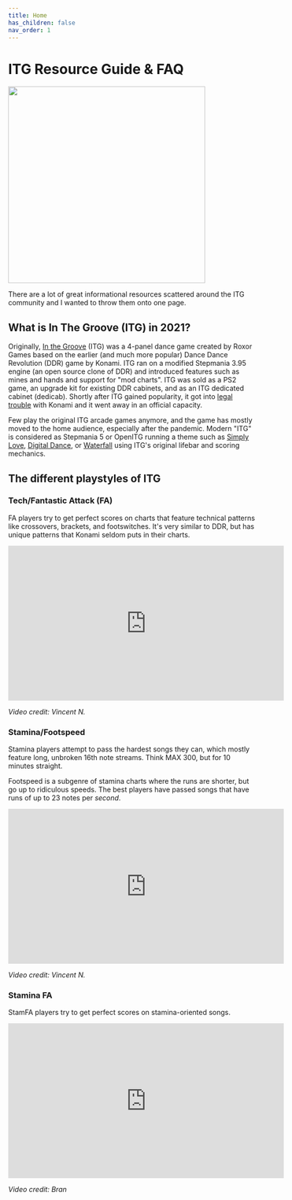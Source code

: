 ```yaml
---
title: Home
has_children: false
nav_order: 1
---
```


# ITG Resource Guide & FAQ
<img src="https://camo.githubusercontent.com/d4b0b5c3756bd5f6ae15d05992822186e645b75fae70e7bb3846be1a8e864a4d/687474703a2f2f692e696d6775722e636f6d2f6331477a764b582e6a7067" height=400px/>

There are a lot of great informational resources scattered around the ITG community and I wanted to throw them onto one page.

## What is In The Groove (ITG) in 2021?
Originally, [In the Groove](https://en.wikipedia.org/wiki/In_the_Groove_(video_game)) (ITG) was a 4-panel dance game created by Roxor Games based on the earlier (and much more popular) Dance Dance Revolution (DDR) game by Konami. ITG ran on a modified Stepmania 3.95 engine (an open source clone of DDR) and introduced features such as mines and hands and support for "mod charts". ITG was sold as a PS2 game, an upgrade kit for existing DDR cabinets, and as an ITG dedicated cabinet (dedicab). Shortly after ITG gained popularity, it got into [legal trouble](https://en.wikipedia.org/wiki/Konami_Corp._v._Roxor_Games_Inc.) with Konami and it went away in an official capacity.

Few play the original ITG arcade games anymore, and the game has mostly moved to the home audience, especially after the pandemic. Modern "ITG" is considered as Stepmania 5 or OpenITG running a theme such as [Simply Love](https://github.com/Simply-Love/Simply-Love-SM5), [Digital Dance](https://github.com/Hayoreo/Digital-Dance), or [Waterfall](https://twitter.com/SteveReen/status/1392057636518973442) using ITG's original lifebar and scoring mechanics.
## The different playstyles of ITG

### Tech/Fantastic Attack (FA)
 FA players try to get perfect scores on charts that feature technical patterns like crossovers, brackets, and footswitches. It's very similar to DDR, but has unique patterns that Konami seldom puts in their charts.

<iframe width="560" height="315" src="https://www.youtube.com/embed/4TYDEJOr6uI" title="YouTube video player" frameborder="0" allow="accelerometer; autoplay; clipboard-write; encrypted-media; gyroscope; picture-in-picture" allowfullscreen></iframe>

*Video credit: Vincent N.*

###  Stamina/Footspeed
Stamina players attempt to pass the hardest songs they can, which mostly feature long, unbroken 16th note streams. Think MAX 300, but for 10 minutes straight.

Footspeed is a subgenre of stamina charts where the runs are shorter, but go up to ridiculous speeds. The best players have passed songs that have runs of up to 23 notes per *second*.

<iframe width="560" height="315" src="https://www.youtube.com/embed/kqi8Z0w0hHE" title="YouTube video player" frameborder="0" allow="accelerometer; autoplay; clipboard-write; encrypted-media; gyroscope; picture-in-picture" allowfullscreen></iframe>

*Video credit: Vincent N.*

### Stamina FA

StamFA players try to get perfect scores on stamina-oriented songs.

<iframe width="560" height="315" src="https://www.youtube.com/embed/fHZ8_8rbCqI" title="YouTube video player" frameborder="0" allow="accelerometer; autoplay; clipboard-write; encrypted-media; gyroscope; picture-in-picture" allowfullscreen></iframe>

*Video credit: Bran*
